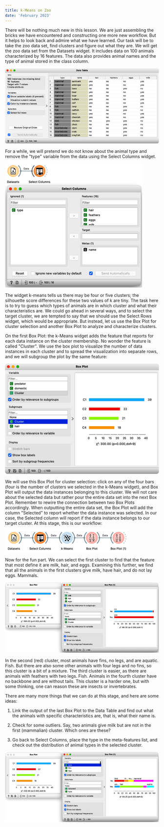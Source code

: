 ```yaml
---
title: k-Means on Zoo
date: 'February 2023'
---
```


There will be nothing much new in this lesson. We are just assembling the bricks we have encountered and constructing one more new workflow. But it helps to look back and admire what we have learned. Our task will be to take the zoo data set, find clusters and figure out what they are. We will get the zoo data set from the Datasets widget. It includes data on 100 animals characterized by 16 features. The data also provides animal names and the type of animal stored in the class column. 

![](zoo-data.png)

For a while, we will pretend we do not know about the animal type and remove the "type" variable from the data using the Select Columns widget. 

![](select-columns.png)

The widget k-means tells us there may be four or five clusters; the silhouette score differences for these two values of k are tiny. The task here is to try to guess which types of animals are in which cluster and what their characteristics are. We could go ahead in several ways, and to select the target cluster, we are tempted to say that we should use the Select Rows widget, which would be appropriate. But instead, let us use the Box Plot for cluster selection and another Box Plot to analyze and characterize clusters. 

On the first Box Plot: the k-Means widget adds the feature that reports for each data instance on the cluster membership. No wonder the feature is called "Cluster". We use the box plot to visualize the number of data instances in each cluster and to spread the visualization into separate rows, and we will subgroup the plot by the same feature:

![](cluster-selection.png)

We will use this Box Plot for cluster selection: click on any of the four bars (four is the number of clusters we selected in the k-Means widget), and Box Plot will output the data instances belonging to this cluster. We will not care about the selected data but rather pour the entire data set into the next Box Plot. Remember to rewire the connection between two Box Plots accordingly. When outputting the entire data set, the Box Plot will add the column "Selected" to report whether the data instance was selected. In our case, the Selected column will report if the data instance belongs to our target cluster. At this stage, this is our workflow:

![](workflow.png)

Now for the fun part. We can select the first cluster to find that the feature that most define it are milk, hair, and eggs. Examining this further, we find that all the animals in the first clusters give milk, have hair, and do not lay eggs. Mammals. 

![](analysis.png)

In the second (red) cluster, most animals have fins, no legs, and are aquatic. Fish. But there are also some other animals with four legs and no fins, so this cluster is a bit of a mixture. The third cluster is easier, as there are animals with feathers with two legs. Fish. Animals in the fourth cluster have no backbone and are without tails. This cluster is a harder one, but with some thinking, one can reason these are insects or invertebrates.

There are many more things that we can do at this stage, and here are some ideas:

1. Link the output of the last Box Plot to the Data Table and find out what the animals with specific characteristics are, that is, what their name is.

2. Check for some outliers. Say, two animals give milk but are not in the first (mammalian) cluster. Which ones are these?

3. Go back to Select Columns, place the type in the meta-features list, and check out the distribution of animal types in the selected cluster.

![](animal-types.png)
